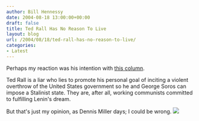 ```yaml
---
author: Bill Hennessy
date: 2004-08-18 13:00:00+00:00
draft: false
title: Ted Rall Has No Reason To Live
layout: blog
url: /2004/08/18/ted-rall-has-no-reason-to-live/
categories:
- Latest
---
```


Perhaps my reaction was his intention with [ this column](https://www.commondreams.org/views04/0818-11.htm).   
  
Ted Rall is a liar who lies to promote his personal goal of inciting a violent overthrow of the United States government so he and George Soros can impose a Stalinist state.  They are, after all, working communists committed to fulfilling Lenin's dream.   
  
But that's just my opinion, as Dennis Miller days; I could be wrong. ![](https://blog.billhennessy.com/aggbug.aspx?PostID=641)

